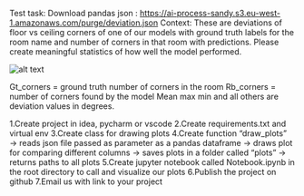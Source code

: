 Test task:
Download pandas json : https://ai-process-sandy.s3.eu-west-1.amazonaws.com/purge/deviation.json
Context: 
These are deviations of floor vs ceiling corners of one of our models with ground truth labels for the room name and number of corners in that room with predictions. Please create meaningful statistics of how well the model performed. 

![alt text](https://i.imgur.com/KmX0MW8.png)

Gt_corners = ground truth number of corners in the room
Rb_corners = number of corners found by the model
Mean max min and all others are deviation values in degrees.

1.Create project in idea, pycharm or vscode
2.Create requirements.txt and virtual env 
3.Create class for drawing plots
4.Create function “draw_plots”
    → reads json file passed as parameter as a pandas dataframe
    → draws plot for comparing different columns
    → saves plots in a folder called “plots”
    → returns paths to all plots
5.Create jupyter notebook called Notebook.ipynb in the root directory to call and visualize our plots
6.Publish the project on github
7.Email us with link to your project
